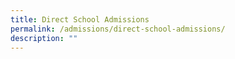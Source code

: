 ```yaml
---
title: Direct School Admissions
permalink: /admissions/direct-school-admissions/
description: ""
---
```

